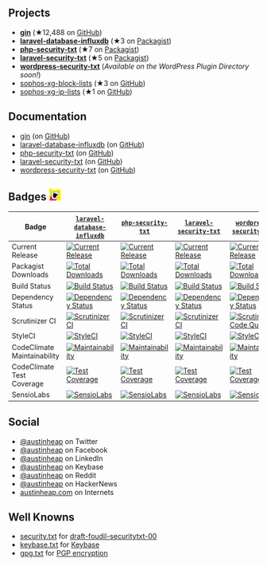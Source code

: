 ## Projects

- [**gin**](https://github.com/gin-gonic/gin) (★12,488 on [GitHub](https://github.com/gin-gonic/gin/stargazers))
- [**laravel-database-influxdb**](https://github.com/austinheap/laravel-database-influxdb) (★3 on [Packagist](https://packagist.org/packages/austinheap/laravel-database-influxdb))
- [**php-security-txt**](https://github.com/austinheap/php-security-txt) (★7 on [Packagist](https://packagist.org/packages/austinheap/php-security-txt))
- [**laravel-security-txt**](https://github.com/austinheap/laravel-security-txt) (★5 on [Packagist](https://packagist.org/packages/austinheap/laravel-security-txt))
- [**wordpress-security-txt**](https://github.com/austinheap/wordpress-security-txt) (_Available on the WordPress Plugin Directory soon!_)
- [sophos-xg-block-lists](https://github.com/austinheap/sophos-xg-block-lists) (★3 on [GitHub](https://github.com/austinheap/sophos-xg-block-lists/stargazers))
- [sophos-xg-ip-lists](https://github.com/austinheap/sophos-xg-ip-lists) (★1 on [GitHub](https://github.com/austinheap/sophos-xg-ip-lists/stargazers))

## Documentation

- [gin](https://godoc.org/github.com/gin-gonic/gin) (on [GitHub](https://github.com/gin-gonic/gin/tree/gh-pages))
- [laravel-database-influxdb](laravel-database-influxdb) (on [GitHub](https://github.com/austinheap/laravel-database-influxdb/tree/master/docs))
- [php-security-txt](php-security-txt) (on [GitHub](https://github.com/austinheap/php-security-txt/tree/master/docs))
- [laravel-security-txt](laravel-security-txt) (on [GitHub](https://github.com/austinheap/laravel-security-txt/tree/master/docs))
- [wordpress-security-txt](wordpress-security-txt) (on [GitHub](https://github.com/austinheap/wordpress-security-txt/tree/master/docs))

## Badges ![All the badges!](images/all-the-things_24x24.png?raw=true)

| Badge                       | [`laravel-database-influxdb`](https://github.com/austinheap/laravel-database-influxdb/tree/master)                                                                                           | [`php-security-txt`](https://github.com/austinheap/php-security-txt/tree/master)                                                                                                     | [`laravel-security-txt`](https://github.com/austinheap/laravel-security-txt/tree/master)                                                                                             | [`wordpress-security-txt`](https://github.com/austinheap/wordpress-security-txt/tree/master)                                                                                                                   |
|-----------------------------|----------------------------------------------------------------------------------------------------------------------------------------------------------------------------------------------|--------------------------------------------------------------------------------------------------------------------------------------------------------------------------------------|--------------------------------------------------------------------------------------------------------------------------------------------------------------------------------------|----------------------------------------------------------------------------------------------------------------------------------------------------------------------------------------------------------------|
| Current Release             | [![Current Release](https://img.shields.io/github/release/austinheap/laravel-database-influxdb.svg)](https://github.com/austinheap/laravel-database-influxdb/releases)                       | [![Current Release](https://img.shields.io/github/release/austinheap/php-security-txt.svg)](https://github.com/austinheap/php-security-txt/releases)                                 | [![Current Release](https://img.shields.io/github/release/austinheap/laravel-security-txt.svg)](https://github.com/austinheap/laravel-security-txt/releases)                         | [![Current Release](https://img.shields.io/github/release/austinheap/wordpress-security-txt.svg)](https://github.com/austinheap/wordpress-security-txt/releases)                                               |
| Packagist Downloads         | [![Total Downloads](https://img.shields.io/packagist/dt/austinheap/laravel-database-influxdb.svg)](https://packagist.org/packages/austinheap/laravel-database-influxdb)                      | [![Total Downloads](https://img.shields.io/packagist/dt/austinheap/php-security-txt.svg)](https://packagist.org/packages/austinheap/php-security-txt)                                | [![Total Downloads](https://img.shields.io/packagist/dt/austinheap/laravel-security-txt.svg)](https://packagist.org/packages/austinheap/laravel-security-txt)                        | [![Total Downloads](https://img.shields.io/packagist/dt/austinheap/wordpress-security-txt.svg)](https://packagist.org/packages/austinheap/wordpress-security-txt)                                              |
| Build Status                | [![Build Status](https://travis-ci.org/austinheap/laravel-database-influxdb.svg?branch=master)](https://travis-ci.org/austinheap/laravel-database-influxdb)                                  | [![Build Status](https://travis-ci.org/austinheap/php-security-txt.svg?branch=master)](https://travis-ci.org/austinheap/php-security-txt)                                            | [![Build Status](https://travis-ci.org/austinheap/laravel-security-txt.svg?branch=master)](https://travis-ci.org/austinheap/laravel-security-txt)                                    | [![Build Status](https://travis-ci.org/austinheap/wordpress-security-txt.svg?branch=master)](https://travis-ci.org/austinheap/wordpress-security-txt)                                                          |
| Dependency Status           | [![Dependency Status](https://gemnasium.com/badges/github.com/austinheap/laravel-database-influxdb.svg)](https://gemnasium.com/github.com/austinheap/laravel-database-influxdb)              | [![Dependency Status](https://gemnasium.com/badges/github.com/austinheap/php-security-txt.svg)](https://gemnasium.com/github.com/austinheap/php-security-txt)                        | [![Dependency Status](https://gemnasium.com/badges/github.com/austinheap/laravel-security-txt.svg)](https://gemnasium.com/github.com/austinheap/laravel-security-txt)                | [![Dependency Status](https://gemnasium.com/badges/github.com/austinheap/wordpress-security-txt.svg)](https://gemnasium.com/github.com/austinheap/wordpress-security-txt)                                      |
| Scrutinizer CI              | [![Scrutinizer CI](https://scrutinizer-ci.com/g/austinheap/laravel-database-influxdb/badges/quality-score.png?b=master)](https://scrutinizer-ci.com/g/austinheap/laravel-database-influxdb/) | [![Scrutinizer CI](https://scrutinizer-ci.com/g/austinheap/php-security-txt/badges/quality-score.png?b=master)](https://scrutinizer-ci.com/g/austinheap/php-security-txt/)           | [![Scrutinizer CI](https://scrutinizer-ci.com/g/austinheap/laravel-security-txt/badges/quality-score.png?b=master)](https://scrutinizer-ci.com/g/austinheap/laravel-security-txt/)   | [![Scrutinizer Code Quality](https://scrutinizer-ci.com/g/austinheap/wordpress-security-txt/badges/quality-score.png?b=master)](https://scrutinizer-ci.com/g/austinheap/wordpress-security-txt/?branch=master) |
| StyleCI                     | [![StyleCI](https://styleci.io/repos/110926889/shield?branch=master)](https://styleci.io/repos/110926889)                                                                                    | [![StyleCI](https://styleci.io/repos/108443771/shield?branch=master)](https://styleci.io/repos/108443771)                                                                            | [![StyleCI](https://styleci.io/repos/106077909/shield?branch=master)](https://styleci.io/repos/106077909)                                                                            | [![StyleCI](https://styleci.io/repos/111479243/shield?branch=master)](https://styleci.io/repos/111479243)                                                                                                      |
| CodeClimate Maintainability | [![Maintainability](https://api.codeclimate.com/v1/badges/b88fde39b479c53d0df4/maintainability)](https://codeclimate.com/github/austinheap/laravel-database-influxdb/maintainability)        | [![Maintainability](https://api.codeclimate.com/v1/badges/9bf8799e6e3a0209c318/maintainability)](https://codeclimate.com/github/austinheap/php-security-txt/maintainability)         | [![Maintainability](https://api.codeclimate.com/v1/badges/ca1e10510f778f520bb5/maintainability)](https://codeclimate.com/github/austinheap/laravel-security-txt/maintainability)     | [![Maintainability](https://api.codeclimate.com/v1/badges/0de909dca20d2670d774/maintainability)](https://codeclimate.com/github/austinheap/wordpress-security-txt/maintainability)                             |
| CodeClimate Test Coverage   | [![Test Coverage](https://api.codeclimate.com/v1/badges/b88fde39b479c53d0df4/test_coverage)](https://codeclimate.com/github/austinheap/laravel-database-influxdb/test_coverage)              | [![Test Coverage](https://api.codeclimate.com/v1/badges/9bf8799e6e3a0209c318/test_coverage)](https://codeclimate.com/github/austinheap/php-security-txt/test_coverage)               | [![Test Coverage](https://api.codeclimate.com/v1/badges/ca1e10510f778f520bb5/test_coverage)](https://codeclimate.com/github/austinheap/laravel-security-txt/test_coverage)           | [![Test Coverage](https://api.codeclimate.com/v1/badges/0de909dca20d2670d774/test_coverage)](https://codeclimate.com/github/austinheap/wordpress-security-txt/test_coverage)                                   |
| SensioLabs                  | [![SensioLabs](https://insight.sensiolabs.com/projects/dc020687-c653-42f0-b006-79d5c7742fb0/mini.png)](https://insight.sensiolabs.com/projects/dc020687-c653-42f0-b006-79d5c7742fb0)         | [![SensioLabs](https://insight.sensiolabs.com/projects/1edfb22e-593b-43b1-88cd-98965541a2cc/mini.png)](https://insight.sensiolabs.com/projects/1edfb22e-593b-43b1-88cd-98965541a2cc) | [![SensioLabs](https://insight.sensiolabs.com/projects/9fe66b91-58ad-4bc3-9ec9-37b396bb4837/mini.png)](https://insight.sensiolabs.com/projects/9fe66b91-58ad-4bc3-9ec9-37b396bb4837) | [![SensioLabs](https://insight.sensiolabs.com/projects/5d9ed5a0-dbd0-45be-a92c-6d827483e742/mini.png)](https://insight.sensiolabs.com/projects/5d9ed5a0-dbd0-45be-a92c-6d827483e742)                           |

## Social

- [@austinheap](https://twitter.com/austinheap) on Twitter
- [@austinheap](https://facebook.com/austinheap) on Facebook
- [@austinheap](https://www.linkedin.com/in/austinheap/) on LinkedIn
- [@austinheap](https://keybase.io/austinheap) on Keybase
- [@austinheap](https://reddit.com/user/austinheap) on Reddit
- [@austinheap](https://news.ycombinator.com/user?id=austinheap) on HackerNews
- [austinheap.com](https://austinheap.com/) on Internets

## Well Knowns

- [security.txt](/.well-known/security.txt) for [draft-foudil-securitytxt-00](https://tools.ietf.org/html/draft-foudil-securitytxt-00)
- [keybase.txt](/.well-known/keybase.txt) for [Keybase](https://keybase.io/austinheap)
- [gpg.txt](/.well-known/gpg.txt) for [PGP encryption](https://en.wikipedia.org/wiki/Pretty_Good_Privacy)
